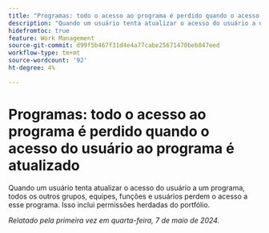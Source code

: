 ```yaml
---
title: "Programas: todo o acesso ao programa é perdido quando o acesso do usuário ao programa é atualizado"
description: "Quando um usuário tenta atualizar o acesso do usuário a um programa, todos os outros grupos, equipes, funções e usuários perdem o acesso a esse programa. Isso inclui permissões herdadas do portfólio."
hidefromtoc: true
feature: Work Management
source-git-commit: d99f5b467f31d4e4a77cabe25671470beb847eed
workflow-type: tm+mt
source-wordcount: '92'
ht-degree: 4%

---
```



# Programas: todo o acesso ao programa é perdido quando o acesso do usuário ao programa é atualizado

Quando um usuário tenta atualizar o acesso do usuário a um programa, todos os outros grupos, equipes, funções e usuários perdem o acesso a esse programa. Isso inclui permissões herdadas do portfólio.

_Relatado pela primeira vez em quarta-feira, 7 de maio de 2024._
